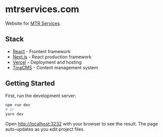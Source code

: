 # mtrservices.com
Website for [MTR Services](https://mtrservices.com/).

## Stack
* [React](https://reactjs.org/) - Frontent framework
* [Next.js](https://nextjs.org/) - React production framework
* [Vercel](https://vercel.com/) - Deployment and hosting
* [TinaCMS](https://tina.io/) - Content management system

## Getting Started

First, run the development server:

```bash
npm run dev
# or
yarn dev
```

Open [http://localhost:3232](http://localhost:3232) with your browser to see the result.  The page auto-updates as you edit project files.
